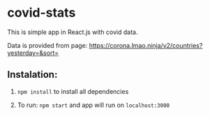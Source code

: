 # covid-stats
This is simple app in React.js with covid data.

Data is provided from page: https://corona.lmao.ninja/v2/countries?yesterday=&sort=

## Instalation:

1. `npm install`
to install all dependencies

2. To run:
`npm start` and app will run on `localhost:3000`
